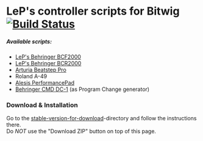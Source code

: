 # LeP's controller scripts for Bitwig [![Build Status](https://travis-ci.org/justlep/bitwig.svg?branch=master)](https://travis-ci.org/justlep/bitwig)
##### Available scripts:
* [LeP's Behringer BCF2000](./doc/Behringer%20BCF2000/)
* [LeP's Behringer BCR2000](./doc/Behringer%20BCR2000/)
* [Arturia Beatstep Pro](./doc/ArturiaBeatstepPro/)
* Roland A-49
* [Alesis PerformancePad](./doc/Alesis%20PerformancePad/)
* [Behringer CMD DC-1](./doc/Behringer%20CMD%20DC-1) (as Program Change generator)

### Download & Installation
Go to the [stable-version-for-download](./stable-version-for-download/)-directory and follow the instructions there.  
Do *NOT* use the "Download ZIP" button on top of this page.
